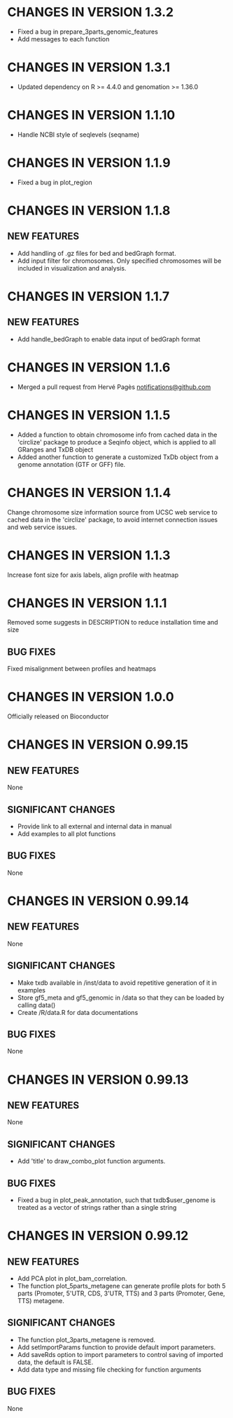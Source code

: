 # CHANGES IN VERSION 1.3.2
   - Fixed a bug in prepare_3parts_genomic_features
   - Add messages to each function
   
# CHANGES IN VERSION 1.3.1
   - Updated dependency on R >= 4.4.0 and genomation >= 1.36.0
   
# CHANGES IN VERSION 1.1.10
   - Handle NCBI style of seqlevels (seqname)
   
# CHANGES IN VERSION 1.1.9
   - Fixed a bug in plot_region
   
# CHANGES IN VERSION 1.1.8
## NEW FEATURES
   - Add handling of .gz files for bed and bedGraph format.
   - Add input filter for chromosomes. Only specified chromosomes will be included in visualization and analysis.
   
# CHANGES IN VERSION 1.1.7
## NEW FEATURES
   - Add handle_bedGraph to enable data input of bedGraph format
   
# CHANGES IN VERSION 1.1.6
   - Merged a pull request from Hervé Pagès <notifications@github.com>

# CHANGES IN VERSION 1.1.5
   - Added a function to obtain chromosome info from cached data in the 'circlize' 
   package to produce a Seqinfo object, which is applied to all GRanges and TxDB 
   object
   - Added another function to generate a customized TxDb object from a genome
   annotation (GTF or GFF) file.
   
# CHANGES IN VERSION 1.1.4
   Change chromosome size information source from UCSC web service to cached data in the 'circlize' package, to avoid internet connection issues and web service issues.
   
# CHANGES IN VERSION 1.1.3
   Increase font size for axis labels, align profile with heatmap
   
# CHANGES IN VERSION 1.1.1
   Removed some suggests in DESCRIPTION to reduce installation time and size
## BUG FIXES
   Fixed misalignment between profiles and heatmaps
   
# CHANGES IN VERSION 1.0.0
   Officially released on Bioconductor

# CHANGES IN VERSION 0.99.15

## NEW FEATURES
   None
## SIGNIFICANT CHANGES
   - Provide link to all external and internal data in manual
   - Add examples to all plot functions
## BUG FIXES
   None

# CHANGES IN VERSION 0.99.14
## NEW FEATURES
   None
## SIGNIFICANT CHANGES
   - Make txdb available in /inst/data to avoid repetitive generation of it in examples
   - Store gf5_meta and gf5_genomic in /data so that they can be loaded by calling data()
   - Create /R/data.R for data documentations
## BUG FIXES
   None

# CHANGES IN VERSION 0.99.13
## NEW FEATURES
   None
## SIGNIFICANT CHANGES
   - Add 'title' to draw_combo_plot function arguments.
## BUG FIXES
   - Fixed a bug in plot_peak_annotation, such that txdb$user_genome is treated as a vector of strings rather than a single string
   
# CHANGES IN VERSION 0.99.12
## NEW FEATURES
   - Add PCA plot in plot_bam_correlation.
   - The function plot_5parts_metagene can generate profile plots for both
   5 parts (Promoter, 5'UTR, CDS, 3'UTR, TTS) and 3 parts (Promoter, Gene, TTS) metagene.
## SIGNIFICANT CHANGES
   - The function plot_3parts_metagene is removed.
   - Add setImportParams function to provide default import parameters.
   - Add saveRds option to import parameters to control saving of imported data, the default is FALSE.
   - Add data type and missing file checking for function arguments
## BUG FIXES
   None
